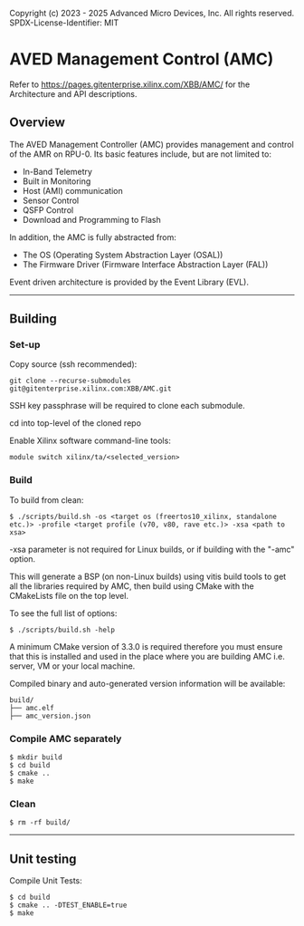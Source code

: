 Copyright (c) 2023 - 2025 Advanced Micro Devices, Inc. All rights reserved.
SPDX-License-Identifier: MIT

# AVED Management Control (AMC)

Refer to https://pages.gitenterprise.xilinx.com/XBB/AMC/ for the Architecture and API descriptions.

## Overview

The AVED Management Controller (AMC) provides management and control of the AMR on RPU-0. Its basic features include, but are not limited to:

- In-Band Telemetry
- Built in Monitoring 
- Host (AMI) communication
- Sensor Control
- QSFP Control
- Download and Programming to Flash

In addition, the AMC is fully abstracted from:

- The OS (Operating System Abstraction Layer (OSAL))
- The Firmware Driver (Firmware Interface Abstraction Layer (FAL))

Event driven architecture is provided by the Event Library (EVL).


---

## Building

### Set-up

Copy source (ssh recommended):
```
git clone --recurse-submodules git@gitenterprise.xilinx.com:XBB/AMC.git
```
SSH key passphrase will be required to clone each submodule.

cd into top-level of the cloned repo

Enable Xilinx software command-line tools:
```
module switch xilinx/ta/<selected_version>
```

### Build

To build from clean:
```
$ ./scripts/build.sh -os <target os (freertos10_xilinx, standalone etc.)> -profile <target profile (v70, v80, rave etc.)> -xsa <path to xsa>
```
-xsa parameter is not required for Linux builds, or if building with the "-amc" option.

This will generate a BSP (on non-Linux builds) using vitis build tools to get all the libraries required by AMC, then build using CMake with the CMakeLists file on the top level.


To see the full list of options:
```
$ ./scripts/build.sh -help
```

A minimum CMake version of 3.3.0 is required therefore you must ensure that this is installed and used in the place where you are building AMC i.e. server, VM or your local machine.

Compiled binary and auto-generated version information will be available:
```
build/
├── amc.elf
├── amc_version.json
```

### Compile AMC separately

```
$ mkdir build
$ cd build
$ cmake ..
$ make
```

### Clean

```
$ rm -rf build/
```

---

## Unit testing

Compile Unit Tests:
```
$ cd build
$ cmake .. -DTEST_ENABLE=true
$ make
```
